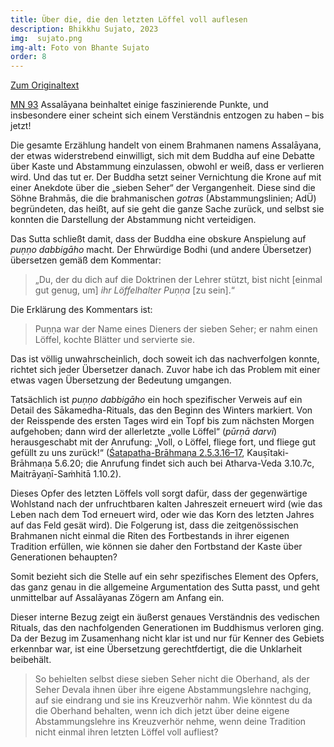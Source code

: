 ```yaml
---
title: Über die, die den letzten Löffel voll auflesen
description: Bhikkhu Sujato, 2023
img:  sujato.png
img-alt: Foto von Bhante Sujato
order: 8
---
```


[Zum Originaltext](https://discourse.suttacentral.net/t/on-those-who-pick-up-the-last-spoonful/30975)

[MN 93](#/sutta/mn93/de/sabbamitta) Assalāyana beinhaltet einige faszinierende Punkte, und insbesondere einer scheint sich einem Verständnis entzogen zu haben – bis jetzt!

Die gesamte Erzählung handelt von einem Brahmanen namens Assalāyana, der etwas widerstrebend einwilligt, sich mit dem Buddha auf eine Debatte über Kaste und Abstammung einzulassen, obwohl er weiß, dass er verlieren wird. Und das tut er. Der Buddha setzt seiner Vernichtung die Krone auf mit einer Anekdote über die „sieben Seher“ der Vergangenheit. Diese sind die Söhne Brahmās, die die brahmanischen *gotras* (Abstammungslinien; AdÜ) begründeten, das heißt, auf sie geht die ganze Sache zurück, und selbst sie konnten die Darstellung der Abstammung nicht verteidigen.

Das Sutta schließt damit, dass der Buddha eine obskure Anspielung auf *puṇṇo dabbigāho* macht. Der Ehrwürdige Bodhi (und andere Übersetzer) übersetzen gemäß dem Kommentar:

> „Du, der du dich auf die Doktrinen der Lehrer stützt, bist nicht [einmal gut genug, um] *ihr Löffelhalter Puṇṇa* [zu sein].“

Die Erklärung des Kommentars ist:

> Puṇṇa war der Name eines Dieners der sieben Seher; er nahm einen Löffel, kochte Blätter und servierte sie.

Das ist völlig unwahrscheinlich, doch soweit ich das nachverfolgen konnte, richtet sich jeder Übersetzer danach. Zuvor habe ich das Problem mit einer etwas vagen Übersetzung der Bedeutung umgangen.

Tatsächlich ist *puṇṇo dabbigāho* ein hoch spezifischer Verweis auf ein Detail des Sākamedha-Rituals, das den Beginn des Winters markiert. Von der Reisspende des ersten Tages wird ein Topf bis zum nächsten Morgen aufgehoben; dann wird der allerletzte „volle Löffel“ (*pūrṇā darvi*) herausgeschabt mit der Anrufung: „Voll, o Löffel, fliege fort, und fliege gut gefüllt zu uns zurück!“ ([Śatapatha-Brāhmaṇa 2.5.3.16–17](https://www.wisdomlib.org/hinduism/book/satapatha-brahmana-english/d/doc63168.html), Kauṣītaki-Brāhmaṇa 5.6.20; die Anrufung findet sich auch bei Atharva-Veda 3.10.7c, Maitrāyaṇī-Saṁhitā 1.10.2).

Dieses Opfer des letzten Löffels voll sorgt dafür, dass der gegenwärtige Wohlstand nach der unfruchtbaren kalten Jahreszeit erneuert wird (wie das Leben nach dem Tod erneuert wird, oder wie das Korn des letzten Jahres auf das Feld gesät wird). Die Folgerung ist, dass die zeitgenössischen Brahmanen nicht einmal die Riten des Fortbestands in ihrer eigenen Tradition erfüllen, wie können sie daher den Fortbstand der Kaste über Generationen behaupten?

Somit bezieht sich die Stelle auf ein sehr spezifisches Element des Opfers, das ganz genau in die allgemeine Argumentation des Sutta passt, und geht unmittelbar auf Assalāyanas Zögern am Anfang ein.

Dieser interne Bezug zeigt ein äußerst genaues Verständnis des vedischen Rituals, das den nachfolgenden Generationen im Buddhismus verloren ging. Da der Bezug im Zusamenhang nicht klar ist und nur für Kenner des Gebiets erkennbar war, ist eine Übersetzung gerechtfdertigt, die die Unklarheit beibehält.

> So behielten selbst diese sieben Seher nicht die Oberhand, als der Seher Devala ihnen über ihre eigene Abstammungslehre nachging, auf sie eindrang und sie ins Kreuzverhör nahm. Wie könntest du da die Oberhand behalten, wenn ich dich jetzt über deine eigene Abstammungslehre ins Kreuzverhör nehme, wenn deine Tradition nicht einmal ihren letzten Löffel voll aufliest?


